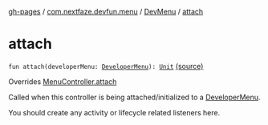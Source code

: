 [gh-pages](../../index.md) / [com.nextfaze.devfun.menu](../index.md) / [DevMenu](index.md) / [attach](./attach.md)

# attach

`fun attach(developerMenu: `[`DeveloperMenu`](../-developer-menu/index.md)`): `[`Unit`](https://kotlinlang.org/api/latest/jvm/stdlib/kotlin/-unit/index.html) [(source)](https://github.com/NextFaze/dev-fun/tree/master/devfun-menu/src/main/java/com/nextfaze/devfun/menu/DeveloperMenu.kt#L169)

Overrides [MenuController.attach](../-menu-controller/attach.md)

Called when this controller is being attached/initialized to a [DeveloperMenu](../-developer-menu/index.md).

You should create any activity or lifecycle related listeners here.

